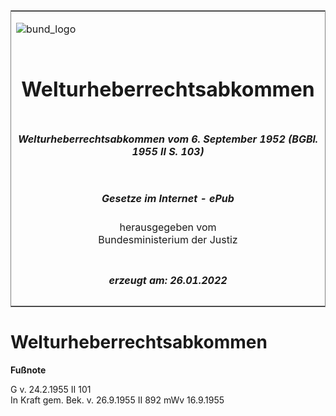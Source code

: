 <span id="DECKBLATT.html"></span>

<table border="0" frame="border" width="100%">

<tr valign="top">

<td align="left">

![bund\_logo](BfJ_2021_Web_de_de.gif)

</td>

<td align="right">

 

</td>

</tr>

<tr align="center" valign="middle">

<td colspan="2">

# Welturheberrechtsabkommen

</td>

</tr>

<tr align="center" valign="middle">

<td colspan="2">

##### Welturheberrechtsabkommen vom 6. September 1952 (BGBl. 1955 II S. 103)

</td>

</tr>

<tr align="center" valign="middle">

<td colspan="2">

  
  

##### Gesetze im Internet - ePub  
  
herausgegeben vom  
Bundesministerium der Justiz

</td>

</tr>

<tr align="center" valign="bottom">

<td colspan="2">

  
  

##### erzeugt am: 26.01.2022

</td>

</tr>

</table>

<span id="BJNR201030955.html"></span>

# Welturheberrechtsabkommen

<div>

  
**Fußnote**

<div class="jnhtml">

<div>

<div class="jurAbsatz">

G v. 24.2.1955 II 101  
In Kraft gem. Bek. v. 26.9.1955 II 892 mWv 16.9.1955

</div>

</div>

</div>

</div>
